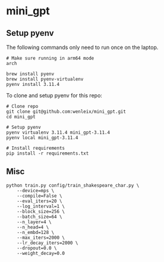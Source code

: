 # mini_gpt

## Setup pyenv
The following commands only need to run once on the laptop.
```
# Make sure running in arm64 mode
arch

brew install pyenv
brew install pyenv-virtualenv
pyenv install 3.11.4
```

To clone and setup pyenv for this repo:
```
# Clone repo
git clone git@github.com:wenleix/mini_gpt.git
cd mini_gpt

# Setup pyenv
pyenv virtualenv 3.11.4 mini_gpt-3.11.4
pyenv local mini_gpt-3.11.4

# Install requirements
pip install -r requirements.txt
```

## Misc
```
python train.py config/train_shakespeare_char.py \
	--device=mps \
	--compile=False \
	--eval_iters=20 \
	--log_interval=1 \
	--block_size=256 \
	--batch_size=64 \
	--n_layer=4 \
	--n_head=4 \
	--n_embd=128 \
	--max_iters=2000 \
	--lr_decay_iters=2000 \
	--dropout=0.0 \
	--weight_decay=0.0
```

